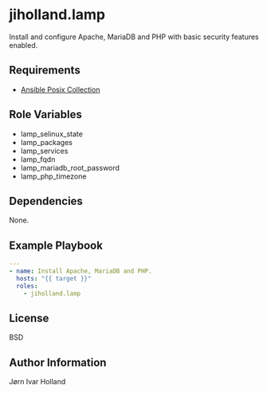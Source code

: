 jiholland.lamp
==============

Install and configure Apache, MariaDB and PHP with basic security features enabled.

Requirements
------------

- [Ansible Posix Collection](https://galaxy.ansible.com/ui/repo/published/ansible/posix)

Role Variables
--------------

- lamp_selinux_state
- lamp_packages
- lamp_services
- lamp_fqdn
- lamp_mariadb_root_password
- lamp_php_timezone

Dependencies
------------

None.

Example Playbook
----------------
```yaml
---
- name: Install Apache, MariaDB and PHP.
  hosts: "{{ target }}"
  roles:
    - jiholland.lamp
```
License
-------

BSD

Author Information
------------------

Jørn Ivar Holland
